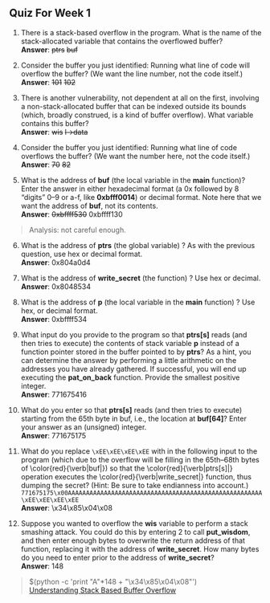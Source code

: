 Quiz For Week 1
---
1. There is a stack-based overflow in the program. What is the name of the stack-allocated variable that contains the overflowed buffer?  
**Answer**: ~~ptrs~~ ~~buf~~

2. Consider the buffer you just identified: Running what line of code will overflow the buffer? (We want the line number, not the code itself.)  
**Answer**: ~~101~~ ~~102~~  

3. There is another vulnerability, not dependent at all on the first, involving a non-stack-allocated buffer that can be indexed outside its bounds (which, broadly construed, is a kind of buffer overflow). What variable contains this buffer?  
**Answer**: ~~wis~~ ~~l->data~~  

4. Consider the buffer you just identified: Running what line of code overflows the buffer? (We want the number here, not the code itself.)  
**Answer**: ~~70~~ ~~82~~  

5. What is the address of **buf** (the local variable in the **main** function)? Enter the answer in either hexadecimal format (a 0x followed by 8 “digits” 0–9 or a-f, like **0xbfff0014**) or decimal format. Note here that we want the address of **buf**, not its contents.  
**Answer**: ~~0xbffff530~~ 0xbffff130  
> Analysis: not careful enough.  

6. What is the address of **ptrs** (the global variable) ? As with the previous question, use hex or decimal format.  
**Answer**: 0x804a0d4  

7. What is the address of **write_secret** (the function) ? Use hex or decimal.  
**Answer**: 0x8048534  

8. What is the address of **p** (the local variable in the **main** function) ? Use hex, or decimal format.  
**Answer**: 0xbffff534  

9. What input do you provide to the program so that **ptrs[s]** reads (and then tries to execute) the contents of stack variable **p** instead of a function pointer stored in the buffer pointed to by **ptrs**? As a hint, you can determine the answer by performing a little arithmetic on the addresses you have already gathered. If successful, you will end up executing the **pat_on_back** function. Provide the smallest positive integer.  
**Answer**: 771675416  

10. What do you enter so that **ptrs[s]** reads (and then tries to execute) starting from the 65th byte in buf, i.e., the location at **buf[64]**? Enter your answer as an (unsigned) integer.  
**Answer**: 771675175  

11. What do you replace `\xEE\xEE\xEE\xEE` with in the following input to the program (which due to the overflow will be filling in the 65th–68th bytes of \color{red}{\verb|buf|}) so that the \color{red}{\verb|ptrs[s]|} operation executes the \color{red}{\verb|write_secret|} function, thus dumping the secret? (Hint: Be sure to take endianness into account.)  
`771675175\x00AAAAAAAAAAAAAAAAAAAAAAAAAAAAAAAAAAAAAAAAAAAAAAAAAAAAAA\xEE\xEE\xEE\xEE`  
**Answer**: \x34\x85\x04\x08  

12. Suppose you wanted to overflow the **wis** variable to perform a stack smashing attack. You could do this by entering 2 to call **put_wisdom**, and then enter enough bytes to overwrite the return address of that function, replacing it with the address of **write_secret**. How many bytes do you need to enter prior to the address of **write_secret**?  
**Answer**: 148
> $(python -c 'print "A"*148 + "\x34\x85\x04\x08"')  
[Understanding Stack Based Buffer Overflow](https://payatu.com/understanding-stack-based-buffer-overflow)

